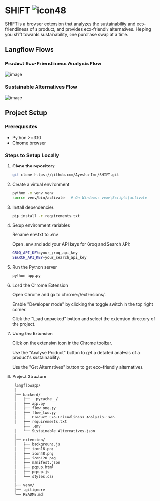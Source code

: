 # SHIFT ![icon48](https://github.com/user-attachments/assets/aeaf3bbb-a48d-4391-9129-723f6d3dd72d)


SHIFT is a browser extension that analyzes the sustainability and eco-friendliness of a product, and provides eco-friendly alternatives. Helping you shift towards sustainability, one purchase swap at a time.

## Langflow Flows

### Product Eco-Friendliness Analysis Flow
![image](https://github.com/user-attachments/assets/e373cc40-b59f-40e6-a3f6-8f58a03d05f8)


### Sustainable Alternatives Flow
![image](https://github.com/user-attachments/assets/85918829-06a5-4f5b-90d1-038e3a28ed7d)


## Project Setup

### Prerequisites
- Python >=3.10
- Chrome browser

### Steps to Setup Locally

1. **Clone the repository**
   ```sh
   git clone https://github.com/Ayesha-Imr/SHIFT.git
    ```
   
2. Create a virtual environment

   ```sh
   python -m venv venv
   source venv/bin/activate   # On Windows: venv\Scripts\activate
    ```
  
3. Install dependencies

    ```sh
    pip install -r requirements.txt
    
    ```

4. Setup environment variables

   Rename env.txt to .env
   
   Open .env and add your API keys for Groq and Search API:
   ```sh
   GROQ_API_KEY=your_groq_api_key
   SEARCH_API_KEY=your_search_api_key
    ```
6. Run the Python server
   ```sh
   python app.py
    ```
7. Load the Chrome Extension

   Open Chrome and go to chrome://extensions/.
   
   Enable "Developer mode" by clicking the toggle switch in the top right corner.
  
   Click the "Load unpacked" button and select the extension directory of the project.

8. Using the Extension

   Click on the extension icon in the Chrome toolbar.

   Use the "Analyse Product" button to get a detailed analysis of a product's sustainability.
   
   Use the "Get Alternatives" button to get eco-friendly alternatives.

   
9. Project Structure
   ```sh
    langflowapp/
    │
    ├── backend/
    │   ├── __pycache__/
    │   ├── app.py
    │   ├── flow_one.py
    │   ├── flow_two.py
    │   ├── Product Eco-Friendliness Analysis.json
    │   ├── requirements.txt
        ├── .env
    │   └── Sustainable Alternatives.json
    │
    ├── extension/
    │   ├── background.js
    │   ├── icon16.png
    │   ├── icon48.png
    │   ├── icon128.png
    │   ├── manifest.json
    │   ├── popup.html
    │   ├── popup.js
    │   └── styles.css
    │
    ├── venv/
    ├── .gitignore
    └── README.md
    ```
